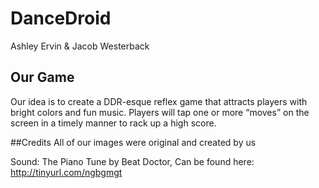 # DanceDroid

Ashley Ervin & Jacob Westerback

## Our Game
Our idea is to create a DDR-esque reflex game that attracts players with bright colors and fun music. Players will tap one or more “moves” on the screen in a timely manner to rack up a high score.

##Credits
All of our images were original and created by us

Sound: The Piano Tune by Beat Doctor, Can be found here: http://tinyurl.com/ngbgmgt 
